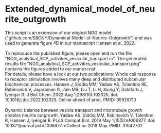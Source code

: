 # Extended_dynamical_model_of_neurite_outgrowth

This script is an extension of our original NOG model ("github.com/SBCNY/Dynamical-Model-of-Neurite-Outgrowth") and was used to generate figure 4B in our manuscript Hansen et al. 2022.<br>
<br>
To reproduce the published figure, please open and run the file "NOG_analytical_SCP_activities_vesicular_transport.m". The generated results file "NOG_analytical_SCP_activities_vesicular_transport.png" contains the figures added to our manuscript.
<br>
For details, please have a look at our two publications:
Whole cell response to receptor stimulation involves many deep and distributed subcellular biochemical processes. Hansen J, Siddiq MM, Yadaw AS, Tolentino RE, Rabinovich V, Jayaraman G, Jain MR, Liu T, Li H, Xiong Y, Goldfarb J, Iyengar R. J Biol Chem. 2022 Aug 1;298(10):102325. doi: 10.1016/j.jbc.2022.102325. Online ahead of print.
PMID: 35926710<br>
<br>
Dynamic balance between vesicle transport and microtubule growth enables neurite outgrowth. Yadaw AS, Siddiq MM, Rabinovich V, Tolentino R, Hansen J, Iyengar R. PLoS Comput Biol. 2019 May 1;15(5):e1006877. doi: 10.1371/journal.pcbi.1006877. eCollection 2019 May. PMID: 31042702

